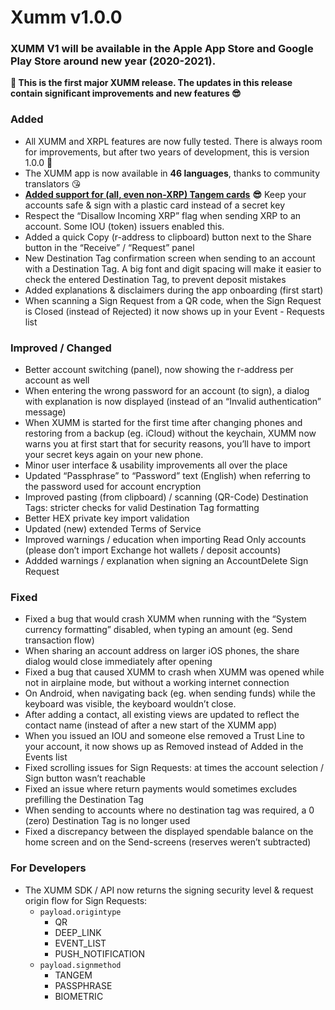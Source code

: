 # Xumm v1.0.0

### **XUMM V1 will be available in the Apple App Store and Google Play Store around new year (2020-2021).**

**🎉  This is the first major XUMM release. The updates in this release contain significant improvements and new features 😎**

### Added

* All XUMM and XRPL features are now fully tested. There is always room for improvements, but after two years of development, this is version 1.0.0 🚀
* The XUMM app is now available in **46 languages**, thanks to community translators 😘
* [**Added support for (all, even non-XRP) Tangem cards**](https://coil.com/p/XUMM/Safer-savings-XUMM-Tangem/mkzI5zZX2) **😎** Keep your accounts safe & sign with a plastic card instead of a secret key
* Respect the “Disallow Incoming XRP” flag when sending XRP to an account. Some IOU (token) issuers enabled this.
* Added a quick Copy (r-address to clipboard) button next to the Share button in the “Receive” / “Request” panel
* New Destination Tag confirmation screen when sending to an account with a Destination Tag. A big font and digit spacing will make it easier to check the entered Destination Tag, to prevent deposit mistakes
* Added explanations & disclaimers during the app onboarding (first start)
* When scanning a Sign Request from a QR code, when the Sign Request is Closed (instead of Rejected) it now shows up in your Event - Requests list

### Improved / Changed

* Better account switching (panel), now showing the r-address per account as well
* When entering the wrong password for an account (to sign), a dialog with explanation is now displayed (instead of an “Invalid authentication” message)
* When XUMM is started for the first time after changing phones and restoring from a backup (eg. iCloud) without the keychain, XUMM now warns you at first start that for security reasons, you’ll have to import your secret keys again on your new phone.
* Minor user interface & usability improvements all over the place
* Updated “Passphrase” to “Password” text (English) when referring to the password used for account encryption
* Improved pasting (from clipboard) / scanning (QR-Code) Destination Tags: stricter checks for valid Destination Tag formatting
* Better HEX private key import validation
* Updated (new) extended Terms of Service
* Improved warnings / education when importing Read Only accounts (please don’t import Exchange hot wallets / deposit accounts)
* Addded warnings / explanation when signing an AccountDelete Sign Request

### Fixed

* Fixed a bug that would crash XUMM when running with the “System currency formatting” disabled, when typing an amount (eg. Send transaction flow)
* When sharing an account address on larger iOS phones, the share dialog would close immediately after opening
* Fixed a bug that caused XUMM to crash when XUMM was opened while not in airplaine mode, but without a working internet connection
* On Android, when navigating back (eg. when sending funds) while the keyboard was visible, the keyboard wouldn’t close.
* After adding a contact, all existing views are updated to reflect the contact name (instead of after a new start of the XUMM app)
* When you issued an IOU and someone else removed a Trust Line to your account, it now shows up as Removed instead of Added in the Events list
* Fixed scrolling issues for Sign Requests: at times the account selection / Sign button wasn’t reachable
* Fixed an issue where return payments would sometimes excludes prefilling the Destination Tag
* When sending to accounts where no destination tag was required, a 0 (zero) Destination Tag is no longer used
* Fixed a discrepancy between the displayed spendable balance on the home screen and on the Send-screens (reserves weren’t subtracted)

### For Developers

* The XUMM SDK / API now returns the signing security level & request origin flow for Sign Requests:
  * `payload.origintype`
    * QR
    * DEEP\_LINK
    * EVENT\_LIST
    * PUSH\_NOTIFICATION
  * `payload.signmethod`
    * TANGEM
    * PASSPHRASE
    * BIOMETRIC
